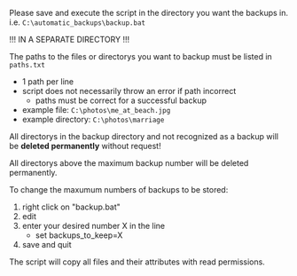 Please save and execute the script in the directory you want the backups in.
	i.e. `C:\automatic_backups\backup.bat`

!!! IN A SEPARATE DIRECTORY !!!

The paths to the files or directorys you want to backup must be listed in `paths.txt`

* 1 path per line
* script does not necessarily throw an error if path incorrect
	* paths must be correct for a successful backup
* example file: `C:\photos\me_at_beach.jpg`
* example directory: `C:\photos\marriage`

All directorys in the backup directory and not recognized as a backup will be **deleted permanently** without request!

All directorys above the maximum backup number will be deleted permanently.

To change the maxumum numbers of backups to be stored:

1. right click on "backup.bat"
2. edit
3. enter your desired number X in the line
	* set backups_to_keep=X
4. save and quit

The script will copy all files and their attributes with read permissions.

